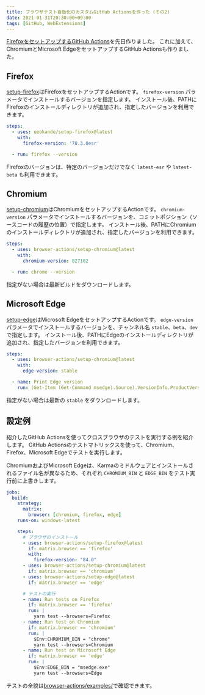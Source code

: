 ```yaml
---
title: ブラウザテスト自動化のカスタムGitHub Actionsを作った (その2)
date: 2021-01-31T20:30:00+09:00
tags: [GitHub, WebExtensions]
---
```


[FirefoxをセットアップするGitHub Actions][setup-firefox-article]を先日作りました。
これに加えて、ChromiumとMicrosoft EdgeをセットアップするGitHub Actionsも作りました。

## Firefox

[setup-firefox][]はFirefoxをセットアップするActionです。
`firefox-version` パラメータでインストールするバージョンを指定します。
インストール後、PATHにFirefoxのインストールディレクトリが追加され、指定したバージョンを利用できます。

```yaml
steps:
  - uses: ueokande/setup-firefox@latest
    with:
      firefox-version: '78.3.0esr'

  - run: firefox --version
```

Firefoxのバージョンは、特定のバージョンだけでなく `latest-esr` や `latest-beta` も利用できます。

## Chromium

[setup-chromium][]はChromiumをセットアップするActionです。
`chromium-version` パラメータでインストールするバージョンを、コミットポジション（ソースコードの履歴の位置）で指定します。
インストール後、PATHにChromiumのインストールディレクトリが追加され、指定したバージョンを利用できます。

```yaml
steps:
  - uses: browser-actions/setup-chromium@latest
    with:
      chromium-version: 827102

  - run: chrome --version
```

指定がない場合は最新ビルドをダウンロードします。

## Microsoft Edge

[setup-edge][]はMicrosoft EdgeをセットアップするActionです。
`edge-version` パラメータでインストールするバージョンを、チャンネル名 `stable`、`beta`、`dev` で指定します。
インストール後、PATHにEdgeのインストールディレクトリが追加され、指定したバージョンを利用できます。

```yaml
steps:
  - uses: browser-actions/setup-chromium@latest
    with:
      edge-version: stable

  - name: Print Edge version
    run: (Get-Item (Get-Command msedge).Source).VersionInfo.ProductVersion
```

指定がない場合は最新の `stable` をダウンロードします。

[setup-firefox-article]: /2021/01/05/github-actions/

## 設定例


紹介したGitHub Actionsを使ってクロスブラウザのテストを実行する例を紹介します。
GitHub Actionsのテストマトリックスを使って、Chromium、Firefox、Microsoft Edgeでテストを実行します。

ChromiumおよびMicrosoft Edgeは、Karmaのミドルウェアとインストールされるファイル名が異なるため、それぞれ `CHROMIUM_BIN` と `EDGE_BIN` をテスト実行前に上書きします。

```yaml
jobs:
  build:
    strategy:
      matrix:
        browser: [chromium, firefox, edge]
    runs-on: windows-latest

    steps:
      # ブラウザのインストール
      - uses: browser-actions/setup-firefox@latest
        if: matrix.browser == 'firefox'
        with:
          firefox-version: "84.0"
      - uses: browser-actions/setup-chromium@latest
        if: matrix.browser == 'chromium'
      - uses: browser-actions/setup-edge@latest
        if: matrix.browser == 'edge'

      # テストの実行
      - name: Run tests on Firefox
        if: matrix.browser == 'firefox'
        run: |
          yarn test --browsers=Firefox
      - name: Run test on Chromium
        if: matrix.browser == 'chromium'
        run: |
          $Env:CHROMIUM_BIN = "chrome"
          yarn test --browsers=Chromium
      - name: Run test on Microsoft Edge
        if: matrix.browser == 'edge'
        run: |
          $Env:EDGE_BIN = "msedge.exe"
          yarn test --browsers=Edge
```

テストの全貌は[browser-actions/examples/][]で確認できます。

[browser-actions/examples/]: https://github.com/browser-actions/examples
[setup-firefox]: https://github.com/browser-actions/setup-firefox
[setup-chromium]: https://github.com/browser-actions/setup-chromium
[setup-edge]: https://github.com/browser-actions/setup-edge
